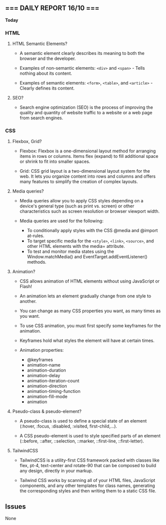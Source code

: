 ## === DAILY REPORT 16/10 ===

**Today**

### HTML

1. HTML Semantic Elements?

    - A semantic element clearly describes its meaning to both the browser and the developer.

    - Examples of non-semantic elements: `<div>` and `<span>` - Tells nothing about its content.

    - Examples of semantic elements: `<form>`, `<table>`, and `<article>` - Clearly defines its content. 

2. SEO?

    - Search engine optimization (SEO) is the process of improving the quality and quantity of website traffic to a website or a web page from search engines.

### CSS

1. Flexbox, Grid?

    - Flexbox: Flexbox is a one-dimensional layout method for arranging items in rows or columns. Items flex (expand) to fill additional space or shrink to fit into smaller spaces.

    - Grid: CSS grid layout is a two-dimensional layout system for the web. It lets you organize content into rows and columns and offers many features to simplify the creation of complex layouts.

2. Media queries?

    - Media queries allow you to apply CSS styles depending on a device's general type (such as print vs. screen) or other characteristics such as screen resolution or browser viewport width.

    - Media queries are used for the following:
        + To conditionally apply styles with the CSS @media and @import at-rules.
        + To target specific media for the `<style>`, `<link>`, `<source>`, and other HTML elements with the media= attribute.
        + To test and monitor media states using the Window.matchMedia() and EventTarget.addEventListener() methods.

3. Animation?

    - CSS allows animation of HTML elements without using JavaScript or Flash!

    - An animation lets an element gradually change from one style to another.

    - You can change as many CSS properties you want, as many times as you want.

    - To use CSS animation, you must first specify some keyframes for the animation.

    - Keyframes hold what styles the element will have at certain times.

    - Animation properties:
        + @keyframes
        + animation-name
        + animation-duration
        + animation-delay
        + animation-iteration-count
        + animation-direction
        + animation-timing-function
        + animation-fill-mode
        + animation

4. Pseudo-class & pseudo-element?

    - A pseudo-class is used to define a special state of an element (:hover, :focus, :disabled, :visited, first-child,...).

    - A CSS pseudo-element is used to style specified parts of an element (::before, ::after, ::selection, ::marker, ::first-line, ::first-letter).

5. TailwindCSS

    - TailwindCSS is a utility-first CSS framework packed with classes like flex, pt-4, text-center and rotate-90 that can be composed to build any design, directly in your markup.

    - Tailwind CSS works by scanning all of your HTML files, JavaScript components, and any other templates for class names, generating the corresponding styles and then writing them to a static CSS file.

## Issues

None
